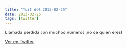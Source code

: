 ```yaml
---
title: "Tuit del 2013-02-25"
date: 2013-02-25
tags: [twitter]
---
```


Llamada perdida con muchos números ¡no se quien eres!



[Ver en Twitter](https://twitter.com/i/web/status/306110082951806977)

